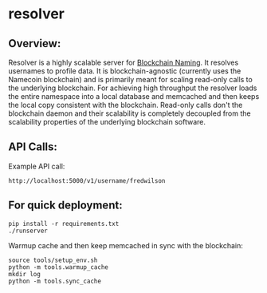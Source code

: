 resolver
=======

## Overview:

Resolver is a highly scalable server for [Blockchain Naming](https://github.com/blockstack). It resolves usernames to profile data. It is blockchain-agnostic (currently uses the Namecoin blockchain) and is primarily meant for scaling read-only calls to the underlying blockchain. For achieving high throughput the resolver loads the entire namespace into a local database and memcached and then keeps the local copy consistent with the blockchain. Read-only calls don't the blockchain daemon and their scalability is completely decoupled from the scalability properties of the underlying blockchain software.


## API Calls:

Example API call:

```
http://localhost:5000/v1/username/fredwilson
```

## For quick deployment:

```
pip install -r requirements.txt
./runserver
```

Warmup cache and then keep memcached in sync with the blockchain:

```
source tools/setup_env.sh
python -m tools.warmup_cache
mkdir log
python -m tools.sync_cache
```
